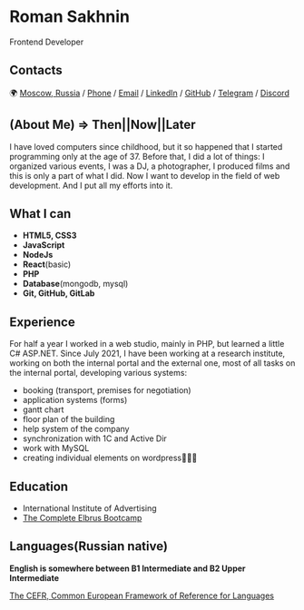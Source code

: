 # Roman Sakhnin

Frontend Developer

## Contacts

🌍 [Moscow, Russia](https://goo.gl/maps/UtmPQA2jHNzYqsvM8) / [Phone](tel:+79150314855) / [Email](mailto:roma.perlos@gmail.com) / [LinkedIn](https://www.linkedin.com/in/romareddragon/) / [GitHub](https://github.com/romaperlos/) / [Telegram](https://t.me/RomaPERLOs) / [Discord](https://discordapp.com/users/614015690705207350)



## (About Me) => Then||Now||Later

I have loved computers since childhood, but it so happened that I started programming only at the age of 37. Before that, I did a lot of things: I organized various events, I was a DJ, a photographer, I produced films and this is only a part of what I did. Now I want to develop in the field of web development. And I put all my efforts into it.

## What I can

* __HTML5, CSS3__
* __JavaScript__
* __NodeJs__
* __React__(basic)
* __PHP__
* __Database__(mongodb, mysql)
* __Git, GitHub, GitLab__


## Experience 

For half a year I worked in a web studio, mainly in PHP, but learned a little C# ASP.NET. Since July 2021, I have been working at a research institute, working on both the internal portal and the external one, most of all tasks on the internal portal, developing various systems:
- booking (transport, premises for negotiation)
- application systems (forms)
- gantt chart
- floor plan of the building
- help system of the company
- synchronization with 1C and Active Dir
- work with MySQL
- creating individual elements on wordpress🤦‍♂️😄

## Education

* International Institute of Advertising
* [The Complete Elbrus Bootcamp](https://elbrusboot.camp/)


## Languages(Russian native)

__English is somewhere between B1 Intermediate and B2 Upper Intermediate__

[The CEFR, Common European Framework of Reference for Languages](https://www.efset.org/cefr/?cid=em100a)
